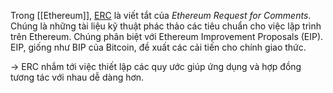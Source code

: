 Trong [[Ethereum]], [ERC](https://academy.binance.com/vi/articles/an-introduction-to-erc-20-tokens) là viết tắt của _Ethereum Request for Comments_. Chúng là những tài liệu kỹ thuật phác thảo các tiêu chuẩn cho việc lập trình trên Ethereum. 
Chúng phân biệt với Ethereum Improvement Proposals (EIP). EIP, giống như BIP của Bitcoin, đề xuất các cải tiến cho chính giao thức. 

-> ERC nhắm tới việc thiết lập các quy ước giúp ứng dụng và hợp đồng tương tác với nhau dễ dàng hơn.